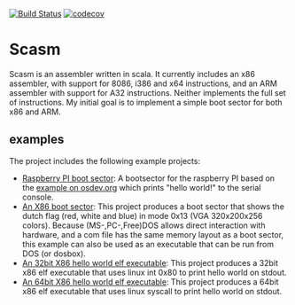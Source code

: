 [![Build Status](https://travis-ci.org/wernerschram/scasm.svg?branch=master)](https://travis-ci.org/wernerschram/scasm)
[![codecov](https://codecov.io/gh/wernerschram/scasm/branch/master/graph/badge.svg)](https://codecov.io/gh/wernerschram/scasm)

# Scasm
Scasm is an assembler written in scala. It currently includes an x86 assembler, with support for 8086, i386 and x64 instructions, 
and an ARM assembler with support for A32 instructions. Neither implements the full set of instructions. My initial goal is to
implement a simple boot sector for both x86 and ARM. 

## examples
The project includes the following example projects:
- [Raspberry PI boot sector](examples/arm/bootRpi/src/main/scala/examples/assembler/arm): 
  A bootsector for the raspberry PI based on the [example on osdev.org](http://wiki.osdev.org/Raspberry_Pi_Bare_Bones) which prints "hello
  world!" to the serial console.
- [An X86 boot sector](examples/x86/bootFlag/src/main/scala/examples/assembler/x86/bootFlag): 
  This project produces a boot sector that shows the dutch flag (red, white and blue) in mode 0x13 (VGA 320x200x256 colors). 
  Because (MS-,PC-,Free)DOS allows direct interaction with hardware, and a com file has the same memory layout as a boot sector, 
  this example can also be used as an executable that can be run from DOS (or dosbox).
- [An 32bit X86 hello world elf executable](examples/x86/helloWorld32bit/src/main/scala/examples/assembler/x86/helloWorld32):
  This project produces a 32bit x86 elf executable that uses linux int 0x80 to print hello world on stdout.
- [An 64bit X86 hello world elf executable](examples/x86/helloWorld64bit/src/main/scala/examples/assembler/x86/helloWorld64):
  This project produces a 64bit x86 elf executable that uses linux syscall to print hello world on stdout.

